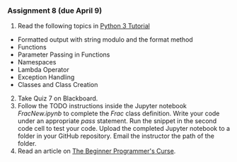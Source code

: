 ### Assignment 8 (due April 9)
1. Read the following topics in [Python 3 Tutorial](https://www.python-course.eu/python3_course.php)
  -  Formatted output with string modulo and the format method
  -  Functions
  -  Parameter Passing in Functions
  -  Namespaces
  -  Lambda Operator  
  -  Exception Handling
  -  Classes and Class Creation
2. Take Quiz 7 on Blackboard.
3. Follow the TODO instructions inside the Jupyter notebook *FracNew.ipynb* to complete the *Frac* class definition. Write your code under an appropriate *pass* statement. Run the snippet in the second code cell to test your code. Upload the completed Jupyter notebook to a folder in your GitHub repository. Email the instructor the path of the folder.  
4. Read an article on [The Beginner Programmer's Curse](https://hackernoon.com/the-beginner-programmers-curse-why-learning-to-code-is-frustrating-890b91e0822). 